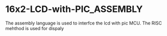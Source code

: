 # 16x2-LCD-with-PIC_ASSEMBLY
The assembly language is used to interfce the lcd with pic MCU. The RISC mehthod is used for dispaly

